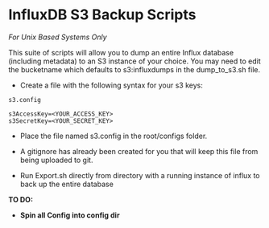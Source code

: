 # InfluxDB S3 Backup Scripts

*For Unix Based Systems Only*

This suite of scripts will allow you to dump an entire Influx database (including metadata) to an S3 instance of your choice.  You may need to edit the bucketname which defaults to s3:influxdumps in the dump_to_s3.sh file.

* Create a file with the following syntax for your s3 keys:

```shell
s3.config

s3AccessKey=<YOUR_ACCESS_KEY>
s3SecretKey=<YOUR_SECRET_KEY>
```

* Place the file named s3.config in the root/configs folder.

* A gitignore has already been created for you that will keep this file from being uploaded to git.

* Run Export.sh directly from directory with a running instance of influx to back up the entire database

**TO DO:**
* **Spin all Config into config dir**

